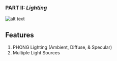 ### PART II: *Lighting*
![alt text](https://github.com/tic-tacs/Learn-LearnOpenGL/blob/main/DemoGifs/Part2.gif) 
## Features
1. PHONG Lighting (Ambient, Diffuse, & Specular)
2. Multiple Light Sources
